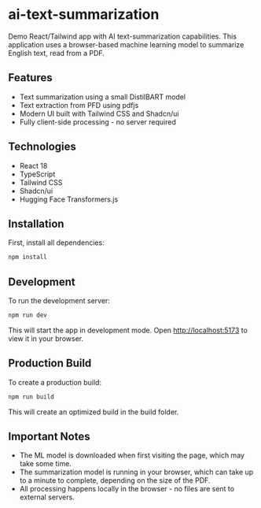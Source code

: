 # ai-text-summarization

Demo React/Tailwind app with AI text-summarization capabilities. This application uses a browser-based machine learning model to summarize English text, read from a PDF.

## Features

- Text summarization using a small DistilBART model
- Text extraction from PFD using pdfjs
- Modern UI built with Tailwind CSS and Shadcn/ui
- Fully client-side processing - no server required

## Technologies

- React 18
- TypeScript
- Tailwind CSS 
- Shadcn/ui
- Hugging Face Transformers.js

## Installation

First, install all dependencies:

```bash
npm install
```

## Development

To run the development server:

```bash
npm run dev
```

This will start the app in development mode. Open [http://localhost:5173](http://localhost:5173) to view it in your browser.

## Production Build

To create a production build:

```bash
npm run build
```

This will create an optimized build in the build folder.

## Important Notes

- The ML model is downloaded when first visiting the page, which may take some time.
- The summarization model is running in your browser, which can take up to a minute to complete, depending on the size of the PDF.
- All processing happens locally in the browser - no files are sent to external servers.